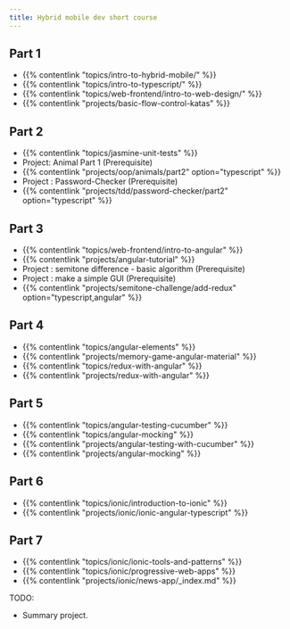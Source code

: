 ```yaml
---
title: Hybrid mobile dev short course
---
```

## Part 1
- {{% contentlink "topics/intro-to-hybrid-mobile/" %}}
- {{% contentlink "topics/intro-to-typescript/" %}}
- {{% contentlink "topics/web-frontend/intro-to-web-design/" %}}
- {{% contentlink "projects/basic-flow-control-katas" %}}

## Part 2
- {{% contentlink "topics/jasmine-unit-tests" %}}
- Project: Animal Part 1 (Prerequisite)
- {{% contentlink "projects/oop/animals/part2" option="typescript" %}}
- Project : Password-Checker (Prerequisite)
- {{% contentlink "projects/tdd/password-checker/part2" option="typescript" %}}

## Part 3

- {{% contentlink "topics/web-frontend/intro-to-angular" %}}
- {{% contentlink "projects/angular-tutorial" %}}
- Project : semitone difference - basic algorithm (Prerequisite)
- Project : make a simple GUI (Prerequisite)
- {{% contentlink "projects/semitone-challenge/add-redux" option="typescript,angular" %}}

## Part 4

- {{% contentlink "topics/angular-elements" %}}
- {{% contentlink "projects/memory-game-angular-material" %}}
- {{% contentlink "topics/redux-with-angular" %}}
- {{% contentlink "projects/redux-with-angular" %}}

## Part 5

- {{% contentlink "topics/angular-testing-cucumber" %}}
- {{% contentlink "topics/angular-mocking" %}}
- {{% contentlink "projects/angular-testing-with-cucumber" %}}
- {{% contentlink "projects/angular-mocking" %}}

## Part 6 

- {{% contentlink "topics/ionic/introduction-to-ionic" %}}
- {{% contentlink "projects/ionic/ionic-angular-typescript" %}}

## Part 7

- {{% contentlink "topics/ionic/ionic-tools-and-patterns" %}}
- {{% contentlink "topics/ionic/progressive-web-apps" %}}
- {{% contentlink "projects/ionic/news-app/_index.md" %}}



TODO:
- Summary project.
